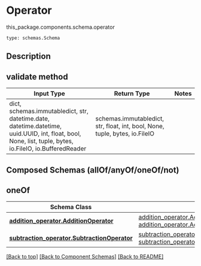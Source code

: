 # Operator
this_package.components.schema.operator
```
type: schemas.Schema
```

## Description


## validate method
Input Type | Return Type | Notes
------------ | ------------- | -------------
dict, schemas.immutabledict, str, datetime.date, datetime.datetime, uuid.UUID, int, float, bool, None, list, tuple, bytes, io.FileIO, io.BufferedReader | schemas.immutabledict, str, float, int, bool, None, tuple, bytes, io.FileIO |

## Composed Schemas (allOf/anyOf/oneOf/not)
## oneOf
Schema Class | Input Type | Return Type
------------ | ---------- | -----------
[**addition_operator.AdditionOperator**](../../components/schema/addition_operator.md) | [addition_operator.AdditionOperatorDictInput](../../components/schema/addition_operator.md#additionoperatordictinput), [addition_operator.AdditionOperatorDict](../../components/schema/addition_operator.md#additionoperatordict) | [addition_operator.AdditionOperatorDict](../../components/schema/addition_operator.md#additionoperatordict)
[**subtraction_operator.SubtractionOperator**](../../components/schema/subtraction_operator.md) | [subtraction_operator.SubtractionOperatorDictInput](../../components/schema/subtraction_operator.md#subtractionoperatordictinput), [subtraction_operator.SubtractionOperatorDict](../../components/schema/subtraction_operator.md#subtractionoperatordict) | [subtraction_operator.SubtractionOperatorDict](../../components/schema/subtraction_operator.md#subtractionoperatordict)

[[Back to top]](#top) [[Back to Component Schemas]](../../../README.md#Component-Schemas) [[Back to README]](../../../README.md)
